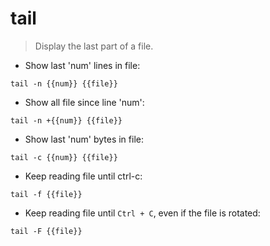 # tail

> Display the last part of a file.

- Show last 'num' lines in file:

`tail -n {{num}} {{file}}`

- Show all file since line 'num':

`tail -n +{{num}} {{file}}`

- Show last 'num' bytes in file:

`tail -c {{num}} {{file}}`

- Keep reading file until ctrl-c:

`tail -f {{file}}`

- Keep reading file until `Ctrl + C`, even if the file is rotated:

`tail -F {{file}}`
